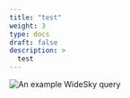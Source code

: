 ```yaml
---
title: "test"
weight: 3
type: docs
draft: false
description: >
  test
---
```

![An example WideSky query](/images/test.gif)
